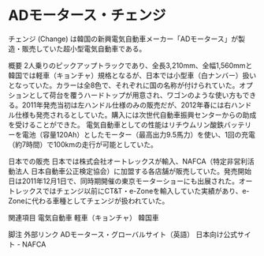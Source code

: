 # ADモータース・チェンジ

チェンジ (Change) は韓国の新興電気自動車メーカー「ADモータース」が製造・販売していた超小型電気自動車である。

概要
2人乗りのピックアップトラックであり、全長3,210mm、全幅1,560mmと韓国では軽車（キョンチャ）規格となるが、日本では小型車（白ナンバー）扱いとなっていた。カラーは全8色で、それぞれに国の名称が付けられていた。オプションとして荷台を覆うハードトップが用意され、ワゴンのような使い方もできる。2011年発売当初は左ハンドル仕様のみの販売だが、2012年春には右ハンドル仕様も発売されるとしていた。購入には次世代自動車振興センターからの助成を受けることができた。
電気自動車としての性能はリチウムリン酸鉄バッテリーを電池（容量120Ah）としたモーター（最高出力9.5馬力）を使い、1回の充電（約7時間）で100kmの走行が可能としていた。

日本での販売
日本では株式会社オートレックスが輸入、NAFCA（特定非営利活動法人 日本自動車公正検定協会）に加盟する各店舗が販売していた。発売開始日は2011年12月1日で、同時期開催の東京モーターショーにも出展された。オートレックスではチェンジ以前にCT&T・e-Zoneを輸入していた実績があり、e-Zoneに代わる車種としてチェンジが扱われていた。

関連項目
電気自動車
軽車（キョンチャ）
韓国車

脚注
外部リンク
ADモータース・グローバルサイト（英語）
日本向け公式サイト - NAFCA